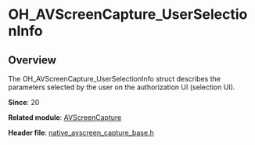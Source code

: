# OH_AVScreenCapture_UserSelectionInfo

## Overview

The OH_AVScreenCapture_UserSelectionInfo struct describes the parameters selected by the user on the authorization UI (selection UI).

**Since**: 20

**Related module**: [AVScreenCapture](capi-avscreencapture.md)

**Header file**: [native_avscreen_capture_base.h](capi-native-avscreen-capture-base-h.md)

